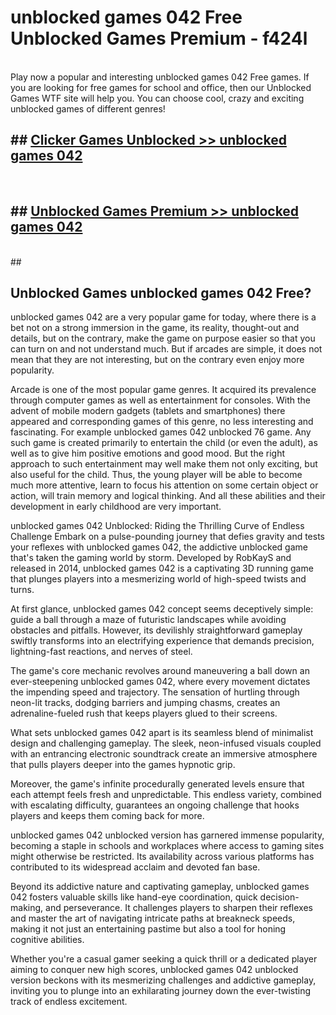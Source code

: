 # unblocked games 042 Free Unblocked Games Premium - f424l <br>
<br>
Play now a popular and interesting unblocked games 042 Free games. If you are looking for free games for school and office, then our Unblocked Games WTF site will help you. You can choose cool, crazy and exciting unblocked games of different genres!


## ##  [Clicker Games Unblocked >> unblocked games 042](http://freeplayer.one?title=unblocked_games_042&ref=M1)
  <br>

##  ## [Unblocked Games Premium >> unblocked games 042](http://freeplayer.one?title=unblocked_games_042&ref=M1)
  <br>
  ##



## Unblocked Games unblocked games 042 Free?

unblocked games 042 are a very popular game for today, where there is a bet not on a strong immersion in the game, its reality, thought-out and details, but on the contrary, make the game on purpose easier so that you can turn on and not understand much. But if arcades are simple, it does not mean that they are not interesting, but on the contrary even enjoy more popularity.

Arcade is one of the most popular game genres. It acquired its prevalence through computer games as well as entertainment for consoles. With the advent of mobile modern gadgets (tablets and smartphones) there appeared and corresponding games of this genre, no less interesting and fascinating. For example unblocked games 042 unblocked 76 game. Any such game is created primarily to entertain the child (or even the adult), as well as to give him positive emotions and good mood. But the right approach to such entertainment may well make them not only exciting, but also useful for the child. Thus, the young player will be able to become much more attentive, learn to focus his attention on some certain object or action, will train memory and logical thinking. And all these abilities and their development in early childhood are very important.

unblocked games 042 Unblocked: Riding the Thrilling Curve of Endless Challenge
Embark on a pulse-pounding journey that defies gravity and tests your reflexes with unblocked games 042, the addictive unblocked game that's taken the gaming world by storm. Developed by RobKayS and released in 2014, unblocked games 042 is a captivating 3D running game that plunges players into a mesmerizing world of high-speed twists and turns.

At first glance, unblocked games 042 concept seems deceptively simple: guide a ball through a maze of futuristic landscapes while avoiding obstacles and pitfalls. However, its devilishly straightforward gameplay swiftly transforms into an electrifying experience that demands precision, lightning-fast reactions, and nerves of steel.

The game's core mechanic revolves around maneuvering a ball down an ever-steepening unblocked games 042, where every movement dictates the impending speed and trajectory. The sensation of hurtling through neon-lit tracks, dodging barriers and jumping chasms, creates an adrenaline-fueled rush that keeps players glued to their screens.

What sets unblocked games 042 apart is its seamless blend of minimalist design and challenging gameplay. The sleek, neon-infused visuals coupled with an entrancing electronic soundtrack create an immersive atmosphere that pulls players deeper into the games hypnotic grip.

Moreover, the game's infinite procedurally generated levels ensure that each attempt feels fresh and unpredictable. This endless variety, combined with escalating difficulty, guarantees an ongoing challenge that hooks players and keeps them coming back for more.

unblocked games 042 unblocked version has garnered immense popularity, becoming a staple in schools and workplaces where access to gaming sites might otherwise be restricted. Its availability across various platforms has contributed to its widespread acclaim and devoted fan base.

Beyond its addictive nature and captivating gameplay, unblocked games 042 fosters valuable skills like hand-eye coordination, quick decision-making, and perseverance. It challenges players to sharpen their reflexes and master the art of navigating intricate paths at breakneck speeds, making it not just an entertaining pastime but also a tool for honing cognitive abilities.

Whether you're a casual gamer seeking a quick thrill or a dedicated player aiming to conquer new high scores, unblocked games 042 unblocked version beckons with its mesmerizing challenges and addictive gameplay, inviting you to plunge into an exhilarating journey down the ever-twisting track of endless excitement.